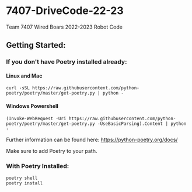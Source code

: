 # 7407-DriveCode-22-23
Team 7407 Wired Boars 2022-2023 Robot Code

## Getting Started:
### If you don't have Poetry installed already:
#### Linux and Mac
```
curl -sSL https://raw.githubusercontent.com/python-poetry/poetry/master/get-poetry.py | python -
```
#### Windows Powershell
```
(Invoke-WebRequest -Uri https://raw.githubusercontent.com/python-poetry/poetry/master/get-poetry.py -UseBasicParsing).Content | python -
```
Further information can be found here: https://python-poetry.org/docs/

Make sure to add Poetry to your path.

### With Poetry Installed:
```
poetry shell
poetry install
```
